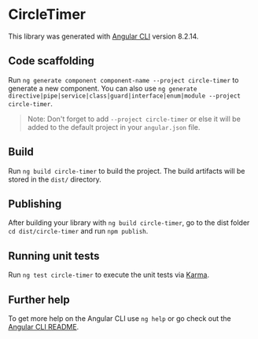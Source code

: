 # CircleTimer

This library was generated with [Angular CLI](https://github.com/angular/angular-cli) version 8.2.14.

## Code scaffolding

Run `ng generate component component-name --project circle-timer` to generate a new component. You can also use `ng generate directive|pipe|service|class|guard|interface|enum|module --project circle-timer`.
> Note: Don't forget to add `--project circle-timer` or else it will be added to the default project in your `angular.json` file. 

## Build

Run `ng build circle-timer` to build the project. The build artifacts will be stored in the `dist/` directory.

## Publishing

After building your library with `ng build circle-timer`, go to the dist folder `cd dist/circle-timer` and run `npm publish`.

## Running unit tests

Run `ng test circle-timer` to execute the unit tests via [Karma](https://karma-runner.github.io).

## Further help

To get more help on the Angular CLI use `ng help` or go check out the [Angular CLI README](https://github.com/angular/angular-cli/blob/master/README.md).
